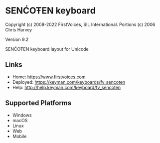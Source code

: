 SENĆOŦEN keyboard
======================

Copyright (c) 2008-2022 FirstVoices, SIL International. Portions (c) 2006 Chris Harvey

Version 9.2

SENĆOŦEN keyboard layout for Unicode

Links
-----

 * Home:     <https://www.firstvoices.com>
 * Deployed: <https://keyman.com/keyboards/fv_sencoten>
 * Help:     <http://help.keyman.com/keyboard/fv_sencoten>
 
Supported Platforms
-------------------

 * Windows
 * macOS
 * Linux
 * Web
 * Mobile
